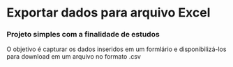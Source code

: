 # Exportar dados para arquivo Excel

### Projeto simples com a finalidade de estudos

O objetivo é capturar os dados inseridos em um formlário e disponibilizá-los para download em um arquivo no formato .csv
